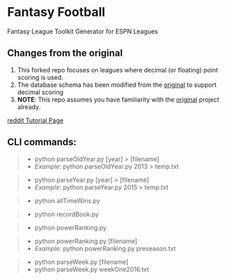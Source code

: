 # Fantasy Football
Fantasy League Toolkit Generator for ESPN Leagues

## Changes from the original
1. This forked repo focuses on leagues where decimal (or floating) point scoring is used.
2. The database schema has been modified from the [original](https://github.com/jpmayer/fantasy) to support decimal scoring
3. __NOTE__: This repo assumes you have familiarity with the [original](https://github.com/jpmayer/fantasy) project already.

[reddit Tutorial Page](https://www.reddit.com/r/fantasyfootball/comments/526bhh/espn_leagues_add_nice_looking_htmlcss_power/)



## CLI commands:
> * python parseOldYear.py [year] > [filename]
> * *Example*: python parseOldYear.py 2013 > temp.txt

> * python parseYear.py [year] > [filename]
> * *Example:* python parseYear.py 2015 > temp.txt

> * python allTimeWins.py

> * python recordBook.py

> * python powerRanking.py

> * python powerRanking.py [filename]
> * *Example:* python powerRanking.py preseason.txt

> * python parseWeek.py [filename]
> * python parseWeek.py weekOne2016.txt
